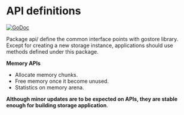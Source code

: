 # API definitions

[![GoDoc](https://godoc.org/github.com/bnclabs/gostore/api?status.png)](https://godoc.org/github.com/bnclabs/gostore/api)

Package api/ define the common interface points with gostore library.
Except for creating a new storage instance, applications should use methods
defined under this package.

**Memory APIs**

* Allocate memory chunks.
* Free memory once it become unused.
* Statistics on memory arena.

**Although minor updates are to be expected on APIs, they are stable enough
for building storage application**.

